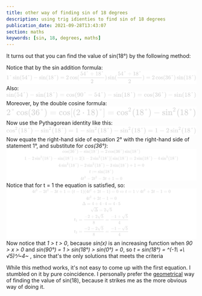 ```yaml
---
title: other way of finding sin of 18 degrees
description: using trig idienties to find sin of 18 degrees
publication_date: 2021-09-28T13:43:07
section: maths
keywords: [sin, 18, degrees, maths]
---
```

It turns out that you can find the value of sin(18°) by the following
method:

Notice that by the sin addition formula:
[![](/files/images/other_way_of_finding_sin_of_18/equation1.svg)](/files/images/other_way_of_finding_sin_of_18/equation1.svg)
Also:
[![](/files/images/other_way_of_finding_sin_of_18/equation2.svg)](/files/images/other_way_of_finding_sin_of_18/equation2.svg)
Moreover, by the double cosine formula:
[![](/files/images/other_way_of_finding_sin_of_18/equation3.svg)](/files/images/other_way_of_finding_sin_of_18/equation3.svg)
Now use the Pythagorean identity like this:
[![](/files/images/other_way_of_finding_sin_of_18/equation4.svg)](/files/images/other_way_of_finding_sin_of_18/equation4.svg)
Now equate the right-hand side of equation 2° with the right-hand side
of statement 1°, and substitute for *cos(36°)*:
[![](/files/images/other_way_of_finding_sin_of_18/equation5.svg)](/files/images/other_way_of_finding_sin_of_18/equation5.svg)
Notice that for t = 1 the equation is satisfied, so:
[![](/files/images/other_way_of_finding_sin_of_18/equation6.svg)](/files/images/other_way_of_finding_sin_of_18/equation6.svg)
Now notice that *1 \> t \> 0*, because *sin(x)* is an increasing
function when *90 \> x \> 0* and *sin(90°) = 1 \> sin(18°) \> sin(0°) =
0*, so *t = sin(18°) = ^(-1\ +\ √5)^⁄~4~* , since that's the only
solutions that meets the criteria

While this method works, it's not easy to come up with the first
equation. I stumbled on it by pure coincidence. I personally prefer the
[geometrical](/files/images/other_way_of_finding_sin_of_18/geo_sin18.avif) way of finding the value of sin(18),
because it strikes me as the more obvious way of doing it.
